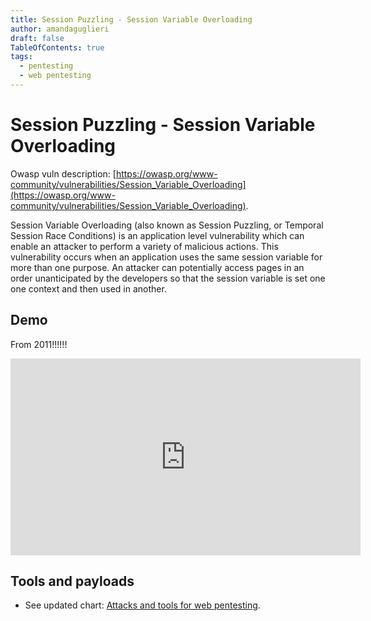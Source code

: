 ```yaml
---
title: Session Puzzling - Session Variable Overloading
author: amandaguglieri
draft: false
TableOfContents: true
tags:
  - pentesting
  - web pentesting
---
```


# Session Puzzling - Session Variable Overloading

Owasp vuln description: [https://owasp.org/www-community/vulnerabilities/Session_Variable_Overloading](https://owasp.org/www-community/vulnerabilities/Session_Variable_Overloading).

Session Variable Overloading (also known as Session Puzzling, or Temporal Session Race Conditions) is an application level vulnerability which can enable an attacker to perform a variety of malicious actions. This vulnerability occurs when an application uses the same session variable for more than one purpose. An attacker can potentially access pages in an order unanticipated by the developers so that the session variable is set one one context and then used in another.

## Demo

From 2011!!!!!!

<iframe width="560" height="315" src="https://www.youtube.com/embed/-DackF8HsIE" frameborder="0" allow="accelerometer; autoplay; encrypted-media; gyroscope; picture-in-picture" allowfullscreen></iframe>


## Tools and payloads 

- See updated chart: [Attacks and tools for web pentesting](index-attacks-tools-web-pentesting.md).

